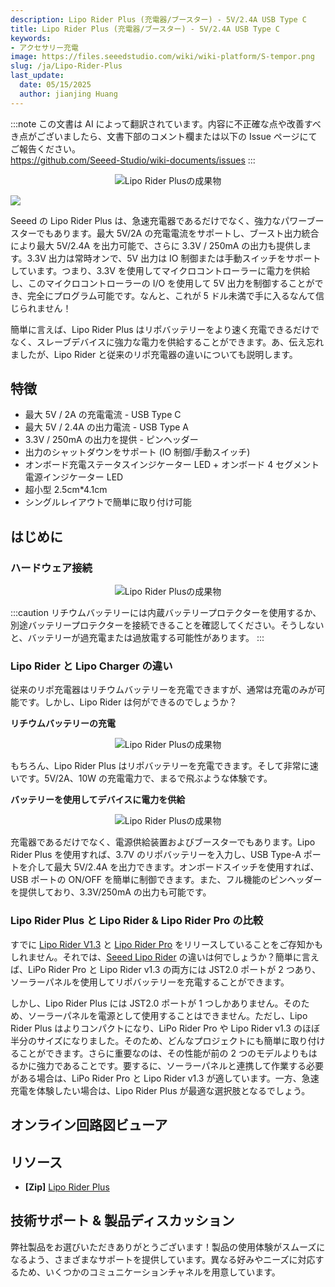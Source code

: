 ```yaml
---
description: Lipo Rider Plus (充電器/ブースター) - 5V/2.4A USB Type C
title: Lipo Rider Plus (充電器/ブースター) - 5V/2.4A USB Type C
keywords:
- アクセサリー充電
image: https://files.seeedstudio.com/wiki/wiki-platform/S-tempor.png
slug: /ja/Lipo-Rider-Plus
last_update:
  date: 05/15/2025
  author: jianjing Huang
---
```

:::note
この文書は AI によって翻訳されています。内容に不正確な点や改善すべき点がございましたら、文書下部のコメント欄または以下の Issue ページにてご報告ください。  
https://github.com/Seeed-Studio/wiki-documents/issues
:::

<div align="center">
<figure>
<img src="https://media-cdn.seeedstudio.com/media/catalog/product/cache/b5e839932a12c6938f4f9ff16fa3726a/l/i/lipo-rider-plus-v1.0-preview.jpg" alt="Lipo Rider Plusの成果物" title="デモ" />
<figcaption><b></b><i></i></figcaption>
</figure>
</div>

<p style={{textAlign: 'center'}}><a href="https://www.seeedstudio.com/Lipo-Rider-Plus-p-4204.html" target="_blank"><img src="https://files.seeedstudio.com/wiki/IMAGE/get+started.png" border="0" /></a></p>

Seeed の Lipo Rider Plus は、急速充電器であるだけでなく、強力なパワーブースターでもあります。最大 5V/2A の充電電流をサポートし、ブースト出力統合により最大 5V/2.4A を出力可能で、さらに 3.3V / 250mA の出力も提供します。3.3V 出力は常時オンで、5V 出力は IO 制御または手動スイッチをサポートしています。つまり、3.3V を使用してマイクロコントローラーに電力を供給し、このマイクロコントローラーの I/O を使用して 5V 出力を制御することができ、完全にプログラム可能です。なんと、これが 5 ドル未満で手に入るなんて信じられません！

簡単に言えば、Lipo Rider Plus はリポバッテリーをより速く充電できるだけでなく、スレーブデバイスに強力な電力を供給することができます。あ、伝え忘れましたが、Lipo Rider と従来のリポ充電器の違いについても説明します。

## 特徴

- 最大 5V / 2A の充電電流 - USB Type C
- 最大 5V / 2.4A の出力電流 - USB Type A
- 3.3V / 250mA の出力を提供 - ピンヘッダー
- 出力のシャットダウンをサポート (IO 制御/手動スイッチ)
- オンボード充電ステータスインジケーター LED + オンボード 4 セグメント電源インジケーター LED
- 超小型 2.5cm*4.1cm
- シングルレイアウトで簡単に取り付け可能

## はじめに

### ハードウェア接続

<div align="center">
<figure>
<img src="https://files.seeedstudio.com/wiki/Lipo-Rider-Plus/img/Hardware_connection.png" alt="Lipo Rider Plusの成果物" title="デモ" />
<figcaption><b></b><i></i></figcaption>
</figure>
</div>

:::caution
リチウムバッテリーには内蔵バッテリープロテクターを使用するか、別途バッテリープロテクターを接続できることを確認してください。そうしないと、バッテリーが過充電または過放電する可能性があります。
:::

### Lipo Rider と Lipo Charger の違い

従来のリポ充電器はリチウムバッテリーを充電できますが、通常は充電のみが可能です。しかし、Lipo Rider は何ができるのでしょうか？

**リチウムバッテリーの充電**

<div align="center">
<figure>
<img src="https://files.seeedstudio.com/wiki/Lipo-Rider-Plus/img/GIF.gif" alt="Lipo Rider Plusの成果物" title="デモ" />
<figcaption><b></b><i></i></figcaption>
</figure>
</div>

もちろん、Lipo Rider Plus はリポバッテリーを充電できます。そして非常に速いです。5V/2A、10W の充電電力で、まるで飛ぶような体験です。

**バッテリーを使用してデバイスに電力を供給**

<div align="center">
<figure>
<img src="https://files.seeedstudio.com/wiki/Lipo-Rider-Plus/img/GIF2.gif" alt="Lipo Rider Plusの成果物" title="デモ" />
<figcaption><b></b><i></i></figcaption>
</figure>
</div>

充電器であるだけでなく、電源供給装置およびブースターでもあります。Lipo Rider Plus を使用すれば、3.7V のリポバッテリーを入力し、USB Type-A ポートを介して最大 5V/2.4A を出力できます。オンボードスイッチを使用すれば、USB ポートの ON/OFF を簡単に制御できます。また、フル機能のピンヘッダーを提供しており、3.3V/250mA の出力も可能です。

### Lipo Rider Plus と Lipo Rider & Lipo Rider Pro の比較

すでに [Lipo Rider V1.3](https://www.seeedstudio.com/Lipo-Rider-v1-3.html) と [Lipo Rider Pro](https://www.seeedstudio.com/LiPo-Rider-Pro-p-992.html) をリリースしていることをご存知かもしれません。それでは、[Seeed Lipo Rider](https://www.seeedstudio.com/tag/Lipo-Rider.html) の違いは何でしょうか？簡単に言えば、LiPo Rider Pro と Lipo Rider v1.3 の両方には JST2.0 ポートが 2 つあり、ソーラーパネルを使用してリポバッテリーを充電することができます。

しかし、Lipo Rider Plus には JST2.0 ポートが 1 つしかありません。そのため、ソーラーパネルを電源として使用することはできません。ただし、Lipo Rider Plus はよりコンパクトになり、LiPo Rider Pro や Lipo Rider v1.3 のほぼ半分のサイズになりました。そのため、どんなプロジェクトにも簡単に取り付けることができます。さらに重要なのは、その性能が前の 2 つのモデルよりもはるかに強力であることです。要するに、ソーラーパネルと連携して作業する必要がある場合は、LiPo Rider Pro と Lipo Rider v1.3 が適しています。一方、急速充電を体験したい場合は、Lipo Rider Plus が最適な選択肢となるでしょう。

## オンライン回路図ビューア

<div className="altium-ecad-viewer" data-project-src="https://files.seeedstudio.com/wiki/Lipo-Rider-Plus/img/202002729_Lipo_Rider_Plus.zip" style={{borderRadius: '0px 0px 4px 4px', height: 500, borderStyle: 'solid', borderWidth: 1, borderColor: 'rgb(241, 241, 241)', overflow: 'hidden', maxWidth: 1280, maxHeight: 700, boxSizing: 'border-box'}}>
</div>

## リソース

- **[Zip]** [Lipo Rider Plus](https://files.seeedstudio.com/wiki/Lipo-Rider-Plus/img/202002729_Lipo_Rider_Plus.zip)

## 技術サポート & 製品ディスカッション

弊社製品をお選びいただきありがとうございます！製品の使用体験がスムーズになるよう、さまざまなサポートを提供しています。異なる好みやニーズに対応するため、いくつかのコミュニケーションチャネルを用意しています。

<div class="button_tech_support_container">
<a href="https://forum.seeedstudio.com/" class="button_forum"></a> 
<a href="https://www.seeedstudio.com/contacts" class="button_email"></a>
</div>

<div class="button_tech_support_container">
<a href="https://discord.gg/eWkprNDMU7" class="button_discord"></a> 
<a href="https://github.com/Seeed-Studio/wiki-documents/discussions/69" class="button_discussion"></a>
</div>